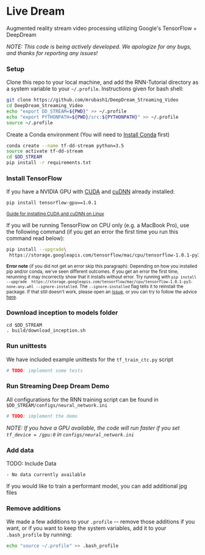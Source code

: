 # Live Dream
Augmented reality stream video processing utilizing Google's TensorFlow + DeepDream

_NOTE: This code is being actively developed. We apologize for any bugs, and thanks for reporting any issues!_

### Setup
Clone this repo to your local machine, and add the RNN-Tutorial directory as a system variable to your `~/.profile`. Instructions given for bash shell:

```bash
git clone https://github.com/mrubash1/DeepDream_Streaming_Video
cd DeepDream_Streaming_Video
echo "export DD_STREAM=${PWD}" >> ~/.profile
echo "export PYTHONPATH=${PWD}/src:${PYTHONPATH}" >> ~/.profile
source ~/.profile
```

Create a Conda environment (You will need to [Install Conda](https://conda.io/docs/install/quick.html) first)

```bash
conda create --name tf-dd-stream python=3.5
source activate tf-dd-stream
cd $DD_STREAM
pip install -r requirements.txt
```


### Install TensorFlow
If you have a NVIDIA GPU with [CUDA](http://docs.nvidia.com/cuda/cuda-installation-guide-linux/#package-manager-installation) and [cuDNN](https://developer.nvidia.com/rdp/cudnn-download) already installed:

```bash
pip install tensorflow-gpu==1.0.1
```
<sub>[Guide for installing CUDA and cuDNN on Linux](https://www.tensorflow.org/versions/r0.11/get_started/os_setup#optional-linux-enable-gpu-support)<sub>

If you will be running TensorFlow on CPU only (e.g. a MacBook Pro), use the following command (if you get an error the first time you run this command read below):
```bash
pip install --upgrade\
 https://storage.googleapis.com/tensorflow/mac/cpu/tensorflow-1.0.1-py3-none-any.whl
```
<sub>**Error note** (if you did not get an error skip this paragraph): Depending on how you installed pip and/or conda, we've seen different outcomes. If you get an error the first time, rerunning it may incorrectly show that it installs without error. Try running with `pip install --upgrade  https://storage.googleapis.com/tensorflow/mac/cpu/tensorflow-1.0.1-py3-none-any.whl --ignore-installed`. The `--ignore-installed` flag tells it to reinstall the package. If that still doesn't work, please open an [issue](https://github.com/silicon-valley-data-science/RNN-Tutorial/issues), or you can try to follow the advice [here](https://www.tensorflow.org/install/install_mac).</sub>


### Download inception to models folder
```
cd $DD_STREAM
. build/download_inception.sh
```

### Run unittests
We have included example unittests for the `tf_train_ctc.py` script

```bash
# TODO: implement some tests
```


### Run Streaming Deep Dream Demo
All configurations for the RNN training script can be found in `$DD_STREAM/configs/neural_network.ini`

```bash
# TODO: implement the demo
```

_NOTE: If you have a GPU available, the code will run faster if you set `tf_device = /gpu:0` in `configs/neural_network.ini`_


### Add data
TODO: Include Data

    - No data currently available

If you would like to train a performant model, you can add additional jpg files


### Remove additions

We made a few additions to your `.profile` -- remove those additions if you want, or if you want to keep the system variables, add it to your `.bash_profile` by running:

```bash
echo "source ~/.profile" >> .bash_profile
```
